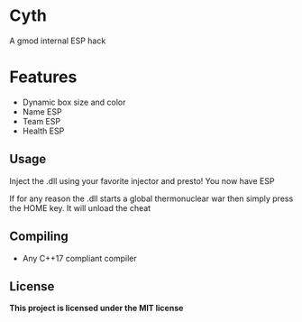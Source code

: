 # Cyth
A gmod internal ESP hack

# Features
* Dynamic box size and color
* Name ESP
* Team ESP
* Health ESP

## Usage
Inject the .dll using your favorite injector and presto! You now have ESP

If for any reason the .dll starts a global thermonuclear war then simply press the HOME key. It will unload the cheat

## Compiling
* Any C++17 compliant compiler


## License

**This project is licensed under the MIT license**
